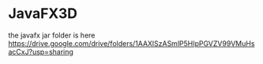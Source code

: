 # JavaFX3D

the javafx jar folder is here<br>
https://drive.google.com/drive/folders/1AAXlSzASmlP5HIpPGVZV99VMuHsacCxJ?usp=sharing
